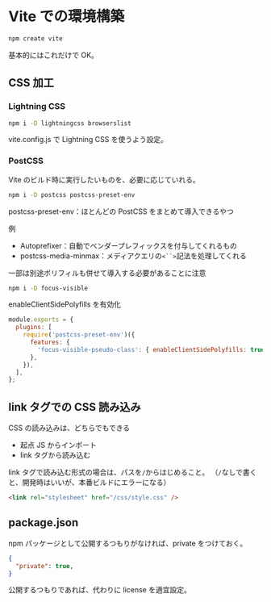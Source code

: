 # Vite での環境構築

```bash
npm create vite
```

基本的にはこれだけで OK。

## CSS 加工
### Lightning CSS
```bash
npm i -D lightningcss browserslist
```

vite.config.js で Lightning CSS を使うよう設定。

### PostCSS
Vite のビルド時に実行したいものを、必要に応じていれる。
```bash
npm i -D postcss postcss-preset-env
```

postcss-preset-env：ほとんどの PostCSS をまとめて導入できるやつ

例
- Autoprefixer：自動でベンダープレフィックスを付与してくれるもの
- postcss-media-minmax：メディアクエリの`<``>`記法を処理してくれる

一部は別途ポリフィルも併せて導入する必要があることに注意
```bash
npm i -D focus-visible
```
enableClientSidePolyfills を有効化
```js
module.exports = {
  plugins: [
    require('postcss-preset-env')({
      features: {
        'focus-visible-pseudo-class': { enableClientSidePolyfills: true },
      },
    }),
  ],
};
````

## link タグでの CSS 読み込み
CSS の読み込みは、どちらでもできる
- 起点 JS からインポート
- link タグから読み込む

link タグで読み込む形式の場合は、パスを`/`からはじめること。
（`/`なしで書くと、開発時はいいが、本番ビルドにエラーになる）
```html
<link rel="stylesheet" href="/css/style.css" />
```

## package.json
npm パッケージとして公開するつもりがなければ、private をつけておく。
```json
{
  "private": true,
}
```

公開するつもりであれば、代わりに license を適宜設定。
